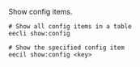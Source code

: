 Show config items.

```
# Show all config items in a table
eecli show:config

# Show the specified config item
eecil show:config <key>
```
